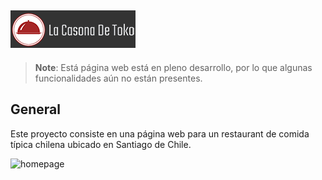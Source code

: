 ![](docs/resources/img/logo-readme.png)
---
> **Note**: Está página web está en pleno desarrollo, por lo que algunas funcionalidades aún no están presentes.

## General
Este proyecto consiste en una página web para un restaurant de comida típica chilena ubicado en Santiago de Chile.

![homepage](docs/resource/img/homepage.png)